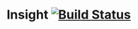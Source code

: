 # Insight [![Build Status](https://travis-ci.org/BaiBianX/insight.svg?branch=master)](https://travis-ci.org/BaiBianX/insight)

